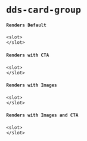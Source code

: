 # `dds-card-group`

#### `Renders Default`

```
<slot>
</slot>

```

#### `Renders with CTA`

```
<slot>
</slot>

```

#### `Renders with Images`

```
<slot>
</slot>

```

#### `Renders with Images and CTA`

```
<slot>
</slot>

```

